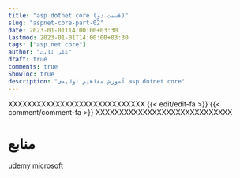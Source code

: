 ```yaml
---
title: "asp dotnet core (قسمت دو)"
slug: "aspnet-core-part-02"
date: 2023-01-01T14:00:00+03:30
lastmod: 2023-01-01T14:00:00+03:30
tags: ["asp.net core"]
author: "علی ثابت"
draft: true
comments: true
ShowToc: true
description: "آموزش مفاهیم اولیه‌ی asp dotnet core"
---
```

XXXXXXXXXXXXXXXXXXXXXXXXXXXXX
{{< edit/edit-fa >}}
{{< comment/comment-fa >}}
XXXXXXXXXXXXXXXXXXXXXXXXXXXXX
# منابع
[udemy](https://www.udemy.com/course/asp-net-core-true-ultimate-guide-real-project/)
[microsoft](https://learn.microsoft.com/en-us/aspnet/core/introduction-to-aspnet-core)